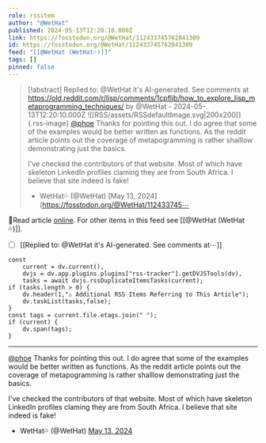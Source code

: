 ```yaml
---
role: rssitem
author: "@WetHat"
published: 2024-05-13T12:20:10.000Z
link: https://fosstodon.org/@WetHat/112433745762841309
id: https://fosstodon.org/@WetHat/112433745762841309
feed: "[[@WetHat (WetHat💦)]]"
tags: []
pinned: false
---
```


> [!abstract] Replied to: @WetHat it's AI-generated. See comments at https://old.reddit.com/r/lisp/comments/1cpfljb/how_to_explore_lisp_metaprogramming_techniques/ by @WetHat - 2024-05-13T12:20:10.000Z
> ![[RSS/assets/RSSdefaultImage.svg|200x200]]{.rss-image}
> [@phoe](https://functional.cafe/@phoe) Thanks for pointing this out. I do agree that some of the examples would be better written as functions. As the reddit article points out the coverage of metapogramming is rather shalllow demonstrating just the basics.
> 
> I've checked the contributors of that website. Most of which have skeleton LinkedIn profiles claming they are from South Africa. I believe that site indeed is fake!
> 
> - WetHat💦 (@WetHat) [May 13, 2024](https://fosstodon.org/@WetHat/112433745⋯

🔗Read article [online](https://fosstodon.org/@WetHat/112433745762841309). For other items in this feed see [[@WetHat (WetHat💦)]].

- [ ] [[Replied to꞉ @WetHat it's AI-generated․ See comments at⋯]]

~~~dataviewjs
const
    current = dv.current(),
	dvjs = dv.app.plugins.plugins["rss-tracker"].getDVJSTools(dv),
	tasks = await dvjs.rssDuplicateItemsTasks(current);
if (tasks.length > 0) {
	dv.header(1,"⚠ Additional RSS Items Referring to This Article");
    dv.taskList(tasks,false);
}
const tags = current.file.etags.join(" ");
if (current) {
	dv.span(tags);
}
~~~

- - -
[@phoe](https://functional.cafe/@phoe) Thanks for pointing this out. I do agree that some of the examples would be better written as functions. As the reddit article points out the coverage of metapogramming is rather shalllow demonstrating just the basics.

I've checked the contributors of that website. Most of which have skeleton LinkedIn profiles claming they are from South Africa. I believe that site indeed is fake!

- WetHat💦 (@WetHat) [May 13, 2024](https://fosstodon.org/@WetHat/112433745762841309)